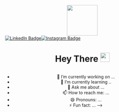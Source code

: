 <div id="header" align="center">
  <img src= https://i.gifer.com/39Cg.gif width="100"/>

  <div id="badges" align="center" style="display: flex; flex-direction: column; justify-content: center">
    <div style="display: flex">
      <a href="https://www.linkedin.com/in/kristian-adi-0a527b2a2/">
        <img src="https://img.shields.io/badge/LinkedIn-blue?style=for-the-badge&logo=linkedin&logoColor=white" alt="LinkedIn Badge"/>
      </a>
      <a href="https://instagram.com/Ian_krist/">
        <img src="https://img.shields.io/badge/Instagram-E4405F?style=for-the-badge&logo=instagram&logoColor=white" alt="Instagram Badge"/>
      </a>
    </div>

  <h1 align="center">
    Hey There
    <img src="https://i.gifer.com/39Cg.gif" width="30"/>
  </h1>
</div>


- 🔭 I’m currently working on ...
- 🌱 I’m currently learning ..
- 💬 Ask me about ...
- 📫 How to reach me: ...
- 😄 Pronouns: ...
- ⚡ Fun fact: ...
-->
